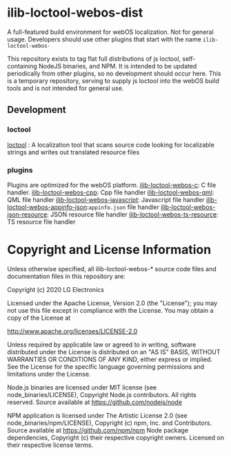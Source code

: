 # ilib-loctool-webos-dist
A full-featured build environment for webOS localization.
Not for general usage. Developers should use other plugins that start with the name  `ilib-loctool-webos-`

This repository exists to tag flat full distributions of js loctool, self-containing NodeJS binaries, and NPM. It is intended to be updated periodically from other plugins, so no development should occur here. This is a temporary repository, serving to supply js loctool into the webOS build tools and is not intended for general use.

## Development
### loctool
[loctool](https://github.com/iLib-js/loctool) : A localization tool that scans source code looking for localizable strings and writes out translated resource files
### plugins
Plugins are optimized for the webOS platform.
[ilib-loctool-webos-c](https://github.com/iLib-js/ilib-loctool-webos-c): C file handler.
[ilib-loctool-webos-cpp](https://github.com/iLib-js/ilib-loctool-webos-cpp): Cpp file handler
[ilib-loctool-webos-qml](https://github.com/iLib-js/ilib-loctool-webos-qml): QML file handler
[ilib-loctool-webos-javascript](https://github.com/iLib-js/ilib-loctool-webos-javascript): Javascript file handler
[ilib-loctool-webos-appinfo-json](https://github.com/iLib-js/ilib-loctool-webos-appinfo-json):`appinfo.json` file handler
[ilib-loctool-webos-json-resource](https://github.com/iLib-js/ilib-loctool-webos-json-resource): JSON resource file handler
[ilib-loctool-webos-ts-resource](https://github.com/iLib-js/ilib-loctool-webos-ts-resource): TS resource file handler


# Copyright and License Information
Unless otherwise specified, all ilib-loctool-webos-* source code files and documentation files in this repository are:

Copyright (c) 2020 LG Electronics

Licensed under the Apache License, Version 2.0 (the "License"); you may not use this file except in compliance with the License. You may obtain a copy of the License at

http://www.apache.org/licenses/LICENSE-2.0

Unless required by applicable law or agreed to in writing, software distributed under the License is distributed on an "AS IS" BASIS, WITHOUT WARRANTIES OR CONDITIONS OF ANY KIND, either express or implied. See the License for the specific language governing permissions and limitations under the License.


Node.js binaries are licensed under MIT license (see node_binaries/LICENSE), Copyright Node.js contributors. All rights reserved. Source available at https://github.com/nodejs/node

NPM application is licensed under The Artistic License 2.0 (see node_binaries/npm/LICENSE), Copyright (c) npm, Inc. and Contributors. Source available at https://github.com/npm/npm Node package dependencies, Copyright (c) their respective copyright owners. Licensed on their respective license terms.